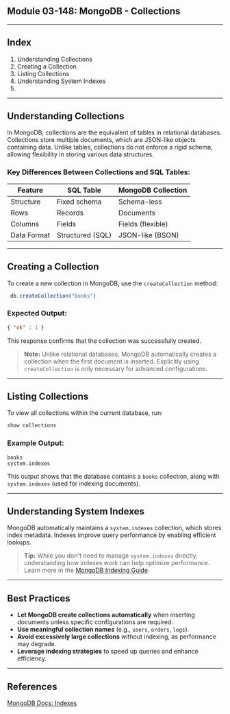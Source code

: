 ## Module 03-148: MongoDB - Collections

---

## **Index**

1. Understanding Collections
2. Creating a Collection
3. Listing Collections
4. Understanding System Indexes
5. 

---

## **Understanding Collections**

In MongoDB, collections are the equivalent of tables in relational databases. Collections store multiple documents, which are JSON-like objects containing data. Unlike tables, collections do not enforce a rigid schema, allowing flexibility in storing various data structures.

### **Key Differences Between Collections and SQL Tables:**

| Feature     | SQL Table        | MongoDB Collection |
| ----------- | ---------------- | ------------------ |
| Structure   | Fixed schema     | Schema-less        |
| Rows        | Records          | Documents          |
| Columns     | Fields           | Fields (flexible)  |
| Data Format | Structured (SQL) | JSON-like (BSON)   |

---

## **Creating a Collection**

To create a new collection in MongoDB, use the `createCollection` method:

```js
 db.createCollection("books")
```

### **Expected Output:**

```json
{ "ok" : 1 }
```

This response confirms that the collection was successfully created.

> **Note:** Unlike relational databases, MongoDB automatically creates a collection when the first document is inserted. Explicitly using `createCollection` is only necessary for advanced configurations.

---

## **Listing Collections**

To view all collections within the current database, run:

```js
show collections
```

### **Example Output:**

```
books
system.indexes
```

This output shows that the database contains a `books` collection, along with `system.indexes` (used for indexing documents).

---

## **Understanding System Indexes**

MongoDB automatically maintains a `system.indexes` collection, which stores index metadata. Indexes improve query performance by enabling efficient lookups.

> **Tip:** While you don't need to manage `system.indexes` directly, understanding how indexes work can help optimize performance. Learn more in the [MongoDB Indexing Guide](https://www.mongodb.com/docs/manual/indexes/).

---

## **Best Practices**

- **Let MongoDB create collections automatically** when inserting documents unless specific configurations are required.
- **Use meaningful collection names** (e.g., `users`, `orders`, `logs`).
- **Avoid excessively large collections** without indexing, as performance may degrade.
- **Leverage indexing strategies** to speed up queries and enhance efficiency.

---

## References

[MongoDB Docs:  Indexes](https://www.mongodb.com/docs/manual/indexes/)
